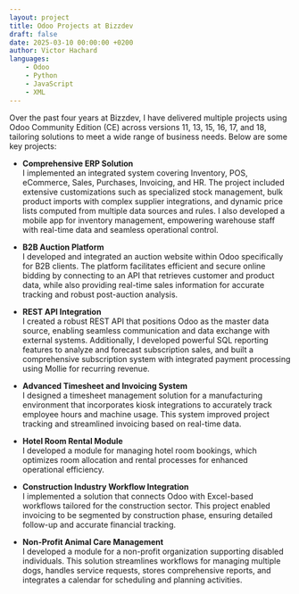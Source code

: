 ```yaml
---
layout: project
title: Odoo Projects at Bizzdev
draft: false
date: 2025-03-10 00:00:00 +0200
author: Victor Hachard
languages:
    - Odoo
    - Python
    - JavaScript
    - XML
---
```


Over the past four years at Bizzdev, I have delivered multiple projects using Odoo Community Edition (CE) across versions 11, 13, 15, 16, 17, and 18, tailoring solutions to meet a wide range of business needs. Below are some key projects:

- **Comprehensive ERP Solution**  
  I implemented an integrated system covering Inventory, POS, eCommerce, Sales, Purchases, Invoicing, and HR. The project included extensive customizations such as specialized stock management, bulk product imports with complex supplier integrations, and dynamic price lists computed from multiple data sources and rules. I also developed a mobile app for inventory management, empowering warehouse staff with real-time data and seamless operational control.

- **B2B Auction Platform**  
  I developed and integrated an auction website within Odoo specifically for B2B clients. The platform facilitates efficient and secure online bidding by connecting to an API that retrieves customer and product data, while also providing real-time sales information for accurate tracking and robust post-auction analysis.

- **REST API Integration**  
  I created a robust REST API that positions Odoo as the master data source, enabling seamless communication and data exchange with external systems. Additionally, I developed powerful SQL reporting features to analyze and forecast subscription sales, and built a comprehensive subscription system with integrated payment processing using Mollie for recurring revenue.

- **Advanced Timesheet and Invoicing System**  
  I designed a timesheet management solution for a manufacturing environment that incorporates kiosk integrations to accurately track employee hours and machine usage. This system improved project tracking and streamlined invoicing based on real-time data.

- **Hotel Room Rental Module**  
  I developed a module for managing hotel room bookings, which optimizes room allocation and rental processes for enhanced operational efficiency.

- **Construction Industry Workflow Integration**  
  I implemented a solution that connects Odoo with Excel-based workflows tailored for the construction sector. This project enabled invoicing to be segmented by construction phase, ensuring detailed follow-up and accurate financial tracking.

- **Non-Profit Animal Care Management**  
  I developed a module for a non-profit organization supporting disabled individuals. This solution streamlines workflows for managing multiple dogs, handles service requests, stores comprehensive reports, and integrates a calendar for scheduling and planning activities.